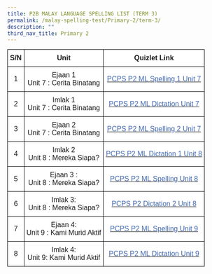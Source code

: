 ```yaml
---
title: P2B MALAY LANGUAGE SPELLING LIST (TERM 3)
permalink: /malay-spelling-test/Primary-2/term-3/
description: ""
third_nav_title: Primary 2
---
```

<style type="text/css">
.tg  {border-collapse:collapse;border-spacing:0;margin:0px auto;}
.tg td{border-color:black;border-style:solid;border-width:1px;font-family:Arial, sans-serif;font-size:14px;
  overflow:hidden;padding:10px 5px;word-break:normal;}
.tg th{border-color:black;border-style:solid;border-width:1px;font-family:Arial, sans-serif;font-size:14px;
  font-weight:normal;overflow:hidden;padding:10px 5px;word-break:normal;}
.tg .tg-cbnv{background-color:#FFF;color:#4067AE;font-size:16px;text-align:center;vertical-align:middle}
.tg .tg-l70m{background-color:#FFF;font-size:16px;text-align:center;vertical-align:middle}
.tg .tg-st6x{background-color:#FFF;font-size:16px;font-weight:bold;text-align:center;vertical-align:middle}
</style>
<table class="tg">
<tbody>
  <tr>
    <td class="tg-st6x">S/N</td>
    <td class="tg-st6x">Unit</td>
    <td class="tg-st6x">Quizlet Link</td>
  </tr>
  <tr>
    <td class="tg-l70m">1</td>
    <td class="tg-l70m">Ejaan 1 <br>Unit 7 : Cerita Binatang</td>
    <td class="tg-cbnv"><a href="https://quizlet.com/288487910/ejaan-1-unit-7-cerita-binatang"><span style="text-decoration:none;color:#4067AE">PCPS P2 ML Spelling 1 Unit 7</span></a></td>
  </tr>
  <tr>
    <td class="tg-l70m">2</td>
    <td class="tg-l70m">Imlak 1 <br>Unit 7 : Cerita Binatang</td>
    <td class="tg-cbnv"><a href="https://quizlet.com/302603546/imlak-1-unit-1-unit-7-cerita-binatang"><span style="text-decoration:none;color:#4067AE">PCPS P2 ML Dictation Unit 7</span></a></td>
  </tr>
  <tr>
    <td class="tg-l70m">3</td>
    <td class="tg-l70m">Ejaan 2 <br>Unit 7 : <span style="background-color:initial">Cerita Binatang</span></td>
    <td class="tg-cbnv"><a href="https://quizlet.com/288490052/ejaan-2-unit-7-cerita-binatang"><span style="text-decoration:none;color:#4067AE">PCPS P2 ML Spelling 2 Unit 7</span></a></td>
  </tr>
  <tr>
    <td class="tg-l70m">4</td>
    <td class="tg-l70m">Imlak 2<br>Unit 8 : Mereka Siapa?<br> </td>
    <td class="tg-cbnv"><a href="https://quizlet.com/302602928/imlak-2-unit-8-mereka-siapa"><span style="text-decoration:none;color:#4067AE">PCPS P2 ML Dictation 1 Unit 8</span></a></td>
  </tr>
  <tr>
    <td class="tg-l70m">5</td>
    <td class="tg-l70m">Ejaan 3 :<br>Unit 8 : Mereka Siapa?</td>
    <td class="tg-cbnv"><a href="https://quizlet.com/288525097/ejaan-3-unit-8-mereka-siapa"><span style="text-decoration:none;color:#4067AE">PCPS P2 ML Spelling Unit 8</span></a></td>
  </tr>
  <tr>
    <td class="tg-l70m">6</td>
    <td class="tg-l70m">Imlak 3:<br>Unit 8 : Mereka Siapa?</td>
    <td class="tg-cbnv"><a href="https://quizlet.com/302601913/imlak-3-unit-8-mereka-siapa"><span style="text-decoration:none;color:#4067AE">PCPS P2 Dictation 2 Unit 8</span></a></td>
  </tr>
  <tr>
    <td class="tg-l70m">7</td>
    <td class="tg-l70m">Ejaan 4:<br>Unit 9 : Kami Murid Aktif</td>
    <td class="tg-cbnv"><a href="https://quizlet.com/288526758/ejaan-4-unit-9-kami-murid-aktif"><span style="text-decoration:none;color:#4067AE">PCPS P2 ML Spelling Unit 9</span></a></td>
  </tr>
  <tr>
    <td class="tg-l70m">8</td>
    <td class="tg-l70m">Imlak 4:<br>Unit 9: Kami Murid Aktif</td>
    <td class="tg-cbnv"><a href="https://quizlet.com/302601189/imlak-4-unit-9-kami-murid-aktif"><span style="text-decoration:none;color:#4067AE">PCPS P2 ML Dictation Unit 9</span></a></td>
  </tr>
</tbody>
</table>